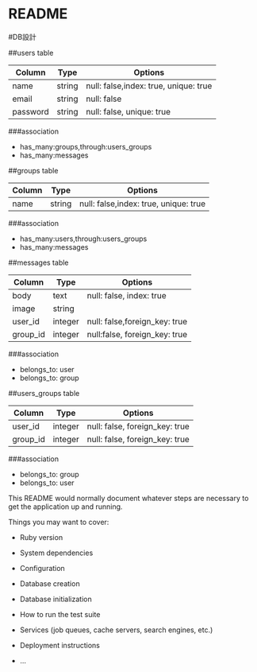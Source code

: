 # README

#DB設計

##users table

|Column|Type|Options|
|------|----|-------|
|name|string|null: false,index: true, unique: true|
|email|string|null: false|
|password|string|null: false, unique: true|

###association
* has_many:groups,through:users_groups
* has_many:messages


##groups table

|Column|Type|Options|
|------|----|-------|
|name|string|null: false,index: true, unique: true|

###association
* has_many:users,through:users_groups
* has_many:messages


##messages table

|Column|Type|Options|
|------|----|-------|
|body|text|null: false, index: true|
|image|string||
|user_id|integer|null: false,foreign_key: true|
|group_id|integer|null:false, foreign_key: true|

###association
* belongs_to: user
* belongs_to: group


##users_groups table

|Column|Type|Options|
|------|----|-------|
|user_id|integer|null: false, foreign_key: true|
|group_id|integer|null: false, foreign_key: true|

###association
* belongs_to: group
* belongs_to: user



This README would normally document whatever steps are necessary to get the
application up and running.

Things you may want to cover:

* Ruby version

* System dependencies

* Configuration

* Database creation

* Database initialization

* How to run the test suite

* Services (job queues, cache servers, search engines, etc.)

* Deployment instructions

* ...
